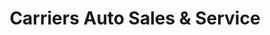 ---
title: "Carriers Auto Sales & Service"
url: /aberdeen/carriers-auto-sales-und-service/
shop: Autohaus
---